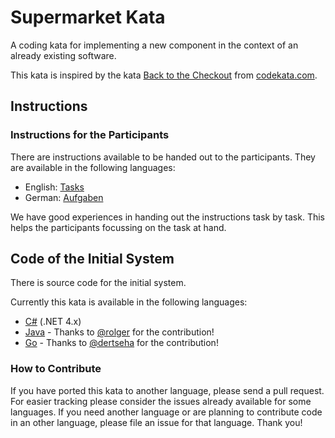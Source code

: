 # Supermarket Kata
A coding kata for implementing a new component in the context of an already existing software.

This kata is inspired by the kata [Back to the Checkout](http://codekata.com/kata/kata09-back-to-the-checkout/) from [codekata.com](http://codekata.com).

## Instructions

### Instructions for the Participants
There are instructions available to be handed out to the participants. They are available in the following languages:

- English: [Tasks](Tasks.md)
- German: [Aufgaben](Aufgaben.md)

We have good experiences in handing out the instructions task by task. This helps the participants focussing on the task at hand.

## Code of the Initial System
There is source code for the initial system.

Currently this kata is available in the following languages:
- [C#](CSharp/) (.NET 4.x)
- [Java](java/) - Thanks to [@rolger](https://github.com/rolger/supermarketkata) for the contribution!
- [Go](Go/) - Thanks to [@dertseha](https://github.com/dertseha) for the contribution!

### How to Contribute

If you have ported this kata to another language, please send a pull request. For easier tracking please consider the issues already available for some languages. If you need another language or are planning to contribute code in an other language, please file an issue for that language. Thank you!
